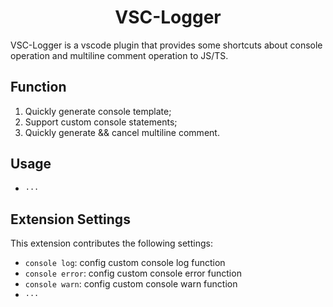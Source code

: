 <center><h1><b> VSC-Logger </b></h1></center>

VSC-Logger is a vscode plugin that provides some shortcuts about console operation and multiline comment operation to JS/TS.

## Function
1. Quickly generate console template;
2. Support custom console statements;
3. Quickly generate && cancel multiline comment.

## Usage
* `···`

## Extension Settings
This extension contributes the following settings:

* `console log`: config custom console log function
* `console error`: config custom console error function
* `console warn`: config custom console warn function
* `···`
